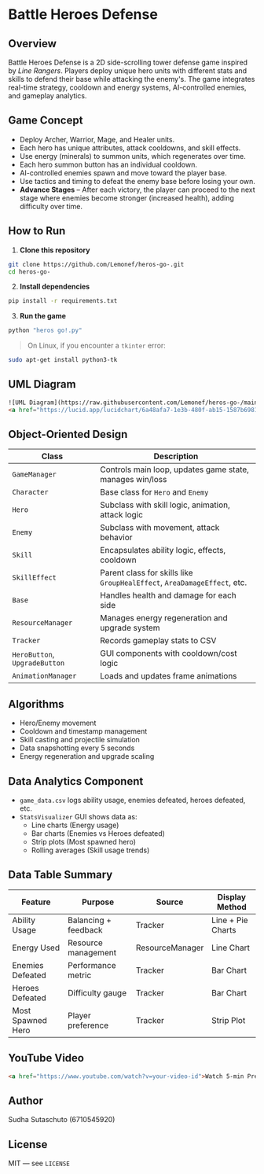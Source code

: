 # Battle Heroes Defense

## Overview
Battle Heroes Defense is a 2D side-scrolling tower defense game inspired by *Line Rangers*. Players deploy unique hero units with different stats and skills to defend their base while attacking the enemy's. The game integrates real-time strategy, cooldown and energy systems, AI-controlled enemies, and gameplay analytics.

## Game Concept
- Deploy Archer, Warrior, Mage, and Healer units.
- Each hero has unique attributes, attack cooldowns, and skill effects.
- Use energy (minerals) to summon units, which regenerates over time.
- Each hero summon button has an individual cooldown.
- AI-controlled enemies spawn and move toward the player base.
- Use tactics and timing to defeat the enemy base before losing your own.
- **Advance Stages** – After each victory, the player can proceed to the next stage where enemies become stronger (increased health), adding difficulty over time.

## How to Run
1. **Clone this repository**
```bash
git clone https://github.com/Lemonef/heros-go-.git
cd heros-go-
```

2. **Install dependencies**
```bash
pip install -r requirements.txt
```

3. **Run the game**
```bash
python "heros go!.py"
```

> On Linux, if you encounter a `tkinter` error:
```bash
sudo apt-get install python3-tk
```

## UML Diagram
```html
![UML Diagram](https://raw.githubusercontent.com/Lemonef/heros-go-/main/screenshots/UML.png)
<a href="https://lucid.app/lucidchart/6a48afa7-1e3b-480f-ab15-1587b6981417/edit?viewport_loc=-2857%2C-2489%2C7516%2C3896%2C0_0&invitationId=inv_f42b5e9f-a717-4fcb-be57-2f106346f147">UML diagram link</a>
```

## Object-Oriented Design
| Class | Description |
|-------|-------------|
| `GameManager` | Controls main loop, updates game state, manages win/loss |
| `Character` | Base class for `Hero` and `Enemy` |
| `Hero` | Subclass with skill logic, animation, attack logic |
| `Enemy` | Subclass with movement, attack behavior |
| `Skill` | Encapsulates ability logic, effects, cooldown |
| `SkillEffect` | Parent class for skills like `GroupHealEffect`, `AreaDamageEffect`, etc. |
| `Base` | Handles health and damage for each side |
| `ResourceManager` | Manages energy regeneration and upgrade system |
| `Tracker` | Records gameplay stats to CSV |
| `HeroButton`, `UpgradeButton` | GUI components with cooldown/cost logic |
| `AnimationManager` | Loads and updates frame animations |

## Algorithms
- Hero/Enemy movement
- Cooldown and timestamp management
- Skill casting and projectile simulation
- Data snapshotting every 5 seconds
- Energy regeneration and upgrade scaling

## Data Analytics Component
- `game_data.csv` logs ability usage, enemies defeated, heroes defeated, etc.
- `StatsVisualizer` GUI shows data as:
  - Line charts (Energy usage)
  - Bar charts (Enemies vs Heroes defeated)
  - Strip plots (Most spawned hero)
  - Rolling averages (Skill usage trends)

## Data Table Summary
| Feature | Purpose | Source | Display Method |
|---------|---------|--------|----------------|
| Ability Usage | Balancing + feedback | Tracker | Line + Pie Charts |
| Energy Used | Resource management | ResourceManager | Line Chart |
| Enemies Defeated | Performance metric | Tracker | Bar Chart |
| Heroes Defeated | Difficulty gauge | Tracker | Bar Chart |
| Most Spawned Hero | Player preference | Tracker | Strip Plot |

## YouTube Video
```html
<a href="https://www.youtube.com/watch?v=your-video-id">Watch 5-min Presentation</a>
```

## Author
Sudha Sutaschuto (6710545920)

## License
MIT — see `LICENSE`
